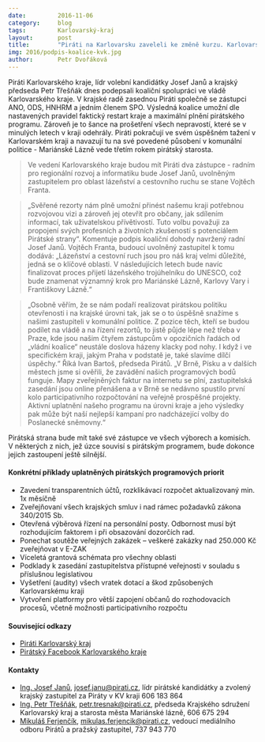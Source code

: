 ```yaml
---
date:         2016-11-06
category:     blog
tags:         Karlovarský-kraj
layout:       post
title:        "Piráti na Karlovarsku zaveleli ke změně kurzu. Karlovarský kraj směřuje k větší otevřenosti" 
img: 2016/podpis-koalice-kvk.jpg
author:       Petr Dvořáková
---
```


Piráti Karlovarského kraje, lídr volební kandidátky Josef Janů a krajský předseda Petr Třešňák dnes podepsali koaliční spolupráci ve vládě Karlovarského kraje. V krajské radě zasednou Piráti společně se zástupci ANO, ODS, HNHRM a jedním členem SPO. Výsledná koalice umožní dle nastavených pravidel faktický restart kraje a maximální plnění pirátského programu. Zároveň je to šance na prošetření všech nepravostí, které se v minulých letech v kraji odehrály. Piráti pokračují ve svém úspěšném tažení v Karlovarském kraji a navazují tu na své povedené působení v komunální politice - Mariánské Lázně vede třetím rokem pirátský starosta.

> Ve vedení Karlovarského kraje budou mít Piráti dva zástupce - radním pro regionální rozvoj a informatiku bude Josef Janů, uvolněným zastupitelem pro oblast lázeňství a cestovního ruchu se stane Vojtěch Franta.

> „Svěřené rezorty nám plně umožní přinést našemu kraji potřebnou rozvojovou vizi a zároveň jej otevřít pro občany, jak sdílením informací, tak uživatelskou přívětivostí. Tuto volbu považuji za propojení svých profesních a životních zkušeností s potenciálem Pirátské strany“. Komentuje podpis koaliční dohody navržený radní Josef Janů.
 Vojtěch Franta, budoucí uvolněný zastupitel k tomu dodává: „Lázeňství a cestovní ruch jsou pro náš kraj velmi důležité, jedná se o klíčové oblasti. V následujících letech bude navíc finalizovat proces přijetí lázeňského trojúhelníku do UNESCO, což bude znamenat významný krok pro Mariánské Lázně, Karlovy Vary i Františkovy Lázně.“

> „Osobně věřím, že se nám podaří realizovat pirátskou politiku otevřenosti i na krajské úrovni tak, jak se o to úspěšně snažíme s našimi zastupiteli v komunální politice. Z pozice těch, kteří se budou podílet na vládě a na řízení rezortů, to jistě půjde lépe než třeba v Praze, kde jsou našim čtyřem zástupcům v opozičních řadách od „vládní koalice“ neustále doslova házeny klacky pod nohy. I když i ve specifickém kraji, jakým Praha v podstatě je, také slavíme dílčí úspěchy.“ Říká Ivan Bartoš, předseda Pirátů. „V Brně, Písku a v dalších městech jsme si ověřili, že zavádění našich programových bodů funguje. Mapy zveřejněných faktur na internetu se plní, zastupitelská zasedání jsou online přenášena a v Brně se nedávno spustilo první kolo participativního rozpočtování na veřejně prospěšné projekty. Aktivní uplatnění našeho programu na úrovni kraje a jeho výsledky pak může být naší nejlepší kampaní pro nadcházející volby do Poslanecké sněmovny.“

Pirátská strana bude mít také své zástupce ve všech výborech a komisích. V některých z nich, jež úzce souvisí s pirátským programem, bude dokonce jejich zastoupení ještě silnější.

#### Konkrétní příklady uplatněných pirátských programových priorit

* Zavedení transparentních účtů, rozklikávací rozpočet aktualizovaný min. 1x měsíčně
* Zveřejňovaní všech krajských smluv i nad rámec požadavků zákona 340/2015 Sb.
* Otevřená výběrová řízení na personální posty. Odbornost musí být rozhodujícím faktorem i při obsazování dozorčích rad.
* Ponechat soutěže veřejných zakázek – veškeré zakázky nad 250.000 Kč zveřejňovat v E-ZAK
* Víceletá grantová schémata pro všechny oblasti
* Podklady k zasedání zastupitelstva přístupné veřejnosti v souladu s příslušnou legislativou
* Vyšetření (audity) všech vratek dotací a škod způsobených Karlovarskému kraji
* Vytvoření platformy pro větší zapojení občanů do rozhodovacích procesů, včetně možnosti participativního rozpočtu

#### Související odkazy

* [Piráti Karlovarský kraj](http://piratikvk.cz/) 
* [Pirátský Facebook Karlovarského kraje](https://www.facebook.com/pirati.karlovarsko/)

#### Kontakty

* [Ing. Josef Janů](https://www.pirati.cz/lide/josef_janu), [josef.janu@pirati.cz](mailto:josef.janu@pirati.cz), lídr pirátské kandidátky a zvolený krajský zastupitel za Piráty v KV kraji 606 183 864 
* [Ing. Petr Třešňák](https://www.pirati.cz/lide/petr_tresnak), [petr.tresnak@pirati.cz](mailto:petr.tresnak@pirati.cz), předseda Krajského sdružení Karlovarský kraj a starosta města Mariánské lázně, 606 675 294 
* [Mikuláš Ferjenčík](https://www.pirati.cz/lide/mikulas_ferjencik), [mikulas.ferjencik@pirati.cz](mailto:mikulas.ferjencik@pirati.cz), vedoucí mediálního odboru Pirátů a pražský zastupitel, 737 943 770
